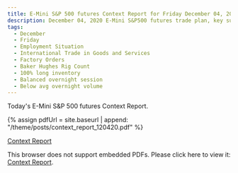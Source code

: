 ```yaml
---
title: E-Mini S&P 500 futures Context Report for Friday December 04, 2020
description: December 04, 2020 E-Mini S&P500 futures trade plan, key support and resistance zones, and volatility analysis.
tags:
  - December
  - Friday
  - Employment Situation 
  - International Trade in Goods and Services 
  - Factory Orders 
  - Baker Hughes Rig Count 
  - 100% long inventory
  - Balanced overnight session
  - Below avg overnight volume
---
```


Today's E-Mini S&P 500 futures Context Report.

{% assign pdfUrl = site.baseurl | append: "/theme/posts/context_report_120420.pdf" %}

<a href="{{pdfUrl}}">Context Report</a>

<object data="{{pdfUrl}}" type="application/pdf" width="700px" height="700px">
    <p>This browser does not support embedded PDFs. Please click here to view it: <a href="{{pdfUrl}}">Context Report</a>.</p>
</object>

